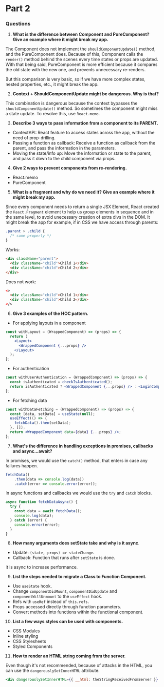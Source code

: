 # Part 2

### Questions

1. **What is the difference between Component and PureComponent? Give an example where it might break my app.**

The Component does not implement the `shouldComponentUpdate()` method, and the PureComponent does. Because of this, Component calls the `render()` method behind the scenes every time states or props are updated. With that being said, PureComponent is more efficient because it compares the old state with the new one, and prevents unnecessary re-renders.

But this comparison is very basic, so if we have more complex states, nested properties, etc., it might break the app.

2. **Context + ShouldComponentUpdate might be dangerous. Why is that?**

This combination is dangerous because the context bypasses the `shouldComponentUpdate()` method. So sometimes the component might miss a state update. To resolve this, use `React.memo`.

3. **Describe 3 ways to pass information from a component to its PARENT.**

- ContextAPI: React feature to access states across the app, without the need of prop-drilling.
- Passing a function as callback: Receive a function as callback from the parent, and pass the information in the parameters.
- Moving the state/info up: Move the information or state to the parent, and pass it down to the child component via props.

4. **Give 2 ways to prevent components from re-rendering.**

- React.memo
- PureComponent

5. **What is a fragment and why do we need it? Give an example where it might break my app.**

Since every component needs to return a single JSX Element, React created the `React.Fragment` element to help us group elements in sequence and in the same level, to avoid unecessary creation of extra divs in the DOM. It might break the app for example, if in CSS we have access through parents:

```css
.parent > .child {
  /* some property */
}
```

Works:

```html
<div className="parent">
  <div className="child">Child 1</div>
  <div className="child">Child 2</div>
</div>
```

Does not work:

```html
<>
  <div className="child">Child 1</div>
  <div className="child">Child 2</div>
</>
```

6. **Give 3 examples of the HOC pattern.**

- For applying layouts in a component

```jsx
const withLayout = (WrappedComponent) => (props) => {
  return (
    <Layout>
      <WrappedComponent {...props} />
    </Layout>
  );
};
```

- For authentication

```jsx
const withUserAuthentication = (WrappedComponent) => (props) => {
  const isAuthenticated = checkIsAuthenticated();
  return isAuthenticated ? <WrappedComponent {...props} /> : <LoginComponent />;
};
```

- For fetching data

```jsx
const withDataFetching = (WrappedComponent) => (props) => {
  const [data, setData] = useState(null);
  useEffect(() => {
    fetchData().then(setData);
  }, []);
  return <WrappedComponent data={data} {...props} />;
};
```

7. **What's the difference in handling exceptions in promises, callbacks and async...await?**

In promises, we would use the `catch()` method, that enters in case any failures happen.

```javascript
fetchData()
    .then(data => console.log(data))
    .catch(error => console.error(error));
```

In async functions and callbacks we would use the `try` and `catch` blocks.

```javascript
async function fetchDataAsync() {
  try {
    const data = await fetchData();
    console.log(data);
  } catch (error) {
    console.error(error);
  }
}
```

8. **How many arguments does setState take and why is it async.**

- Update: `(state, props) => stateChange`.
- Callback: Function that runs after `setState` is done.

It is async to increase performance.

9. **List the steps needed to migrate a Class to Function Component.**

- Use `useState` hook.
- Change `componentDidMount`, `componentDidUpdate` and `componentWillUnmount` to the `useEffect` hook.
- Refs with `useRef` instead of `this.refs`.
- Props accessed directly through function parameters.
- Convert methods into functions within the functional component.

10. **List a few ways styles can be used with components.**

- CSS Modules
- Inline styling
- CSS Stylesheets
- Styled Components

11. **How to render an HTML string coming from the server.**

Even though it's not recommended, because of attacks in the HTML, you can use the `dangerouslySetInnerHTML` attribute.
```jsx
<div dangerouslySetInnerHTML={{ __html: theStringReceivedFromServer }} />
```



